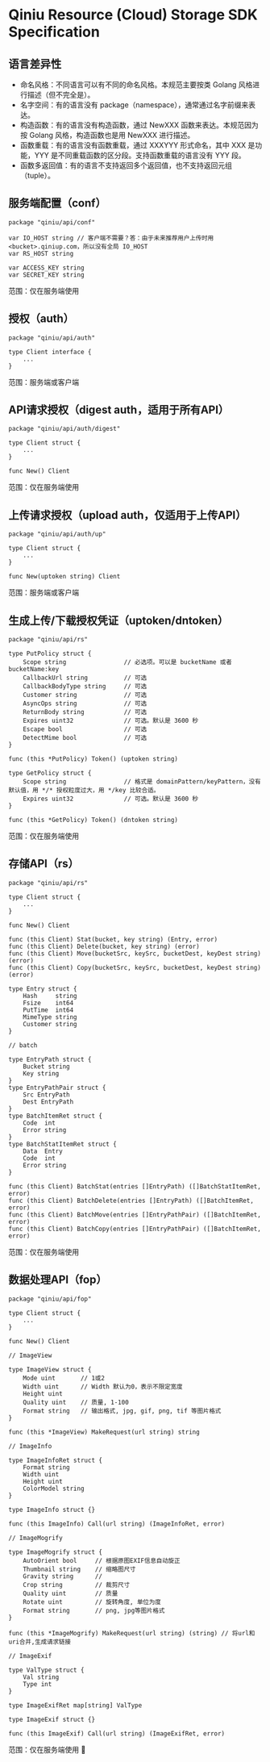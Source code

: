 # Qiniu Resource (Cloud) Storage SDK Specification

## 语言差异性

- 命名风格：不同语言可以有不同的命名风格。本规范主要按类 Golang 风格进行描述（但不完全是）。
- 名字空间：有的语言没有 package（namespace），通常通过名字前缀来表达。
- 构造函数：有的语言没有构造函数，通过 NewXXX 函数来表达。本规范因为按 Golang 风格，构造函数也是用 NewXXX 进行描述。
- 函数重载：有的语言没有函数重载，通过 XXXYYY 形式命名，其中 XXX 是功能，YYY 是不同重载函数的区分段。支持函数重载的语言没有 YYY 段。
- 函数多返回值：有的语言不支持返回多个返回值，也不支持返回元组（tuple）。


## 服务端配置（conf）

```{go}
package "qiniu/api/conf"

var IO_HOST string // 客户端不需要？答：由于未来推荐用户上传时用 <bucket>.qiniup.com，所以没有全局 IO_HOST
var RS_HOST string

var ACCESS_KEY string
var SECRET_KEY string
```

范围：仅在服务端使用


## 授权（auth）

```{go}
package "qiniu/api/auth"

type Client interface {
	...
}
```

范围：服务端或客户端


## API请求授权（digest auth，适用于所有API）

```{go}
package "qiniu/api/auth/digest"

type Client struct {
	...
}

func New() Client
```

范围：仅在服务端使用


## 上传请求授权（upload auth，仅适用于上传API）

```{go}
package "qiniu/api/auth/up"

type Client struct {
	...
}

func New(uptoken string) Client
```

范围：服务端或客户端


## 生成上传/下载授权凭证（uptoken/dntoken）

```{go}
package "qiniu/api/rs"

type PutPolicy struct {
	Scope string				// 必选项。可以是 bucketName 或者 bucketName:key
	CallbackUrl string			// 可选
	CallbackBodyType string		// 可选
	Customer string				// 可选
	AsyncOps string				// 可选
	ReturnBody string			// 可选
	Expires uint32				// 可选。默认是 3600 秒
	Escape bool					// 可选
	DetectMime bool				// 可选
}

func (this *PutPolicy) Token() (uptoken string)

type GetPolicy struct {
    Scope string				// 格式是 domainPattern/keyPattern，没有默认值，用 */* 授权粒度过大，用 */key 比较合适。
    Expires uint32				// 可选。默认是 3600 秒
}

func (this *GetPolicy) Token() (dntoken string)
```

范围：仅在服务端使用


## 存储API（rs）

```{go}
package "qiniu/api/rs"

type Client struct {
	...
}

func New() Client

func (this Client) Stat(bucket, key string) (Entry, error)
func (this Client) Delete(bucket, key string) (error)
func (this Client) Move(bucketSrc, keySrc, bucketDest, keyDest string) (error)
func (this Client) Copy(bucketSrc, keySrc, bucketDest, keyDest string) (error)

type Entry struct {
	Hash     string
	Fsize    int64
	PutTime  int64
	MimeType string
	Customer string
}

// batch

type EntryPath struct {
	Bucket string
	Key string
}
type EntryPathPair struct {
	Src EntryPath
	Dest EntryPath
}
type BatchItemRet struct {
	Code  int
	Error string
}
type BatchStatItemRet struct {
	Data  Entry
	Code  int
	Error string
}

func (this Client) BatchStat(entries []EntryPath) ([]BatchStatItemRet, error)
func (this Client) BatchDelete(entries []EntryPath) ([]BatchItemRet, error)
func (this Client) BatchMove(entries []EntryPathPair) ([]BatchItemRet, error)
func (this Client) BatchCopy(entries []EntryPathPair) ([]BatchItemRet, error)
```

范围：仅在服务端使用

## 数据处理API（fop）

```{go}
package "qiniu/api/fop"

type Client struct {
	...
}

func New() Client

// ImageView

type ImageView struct {
	Mode uint		// 1或2
	Width uint		// Width 默认为0，表示不限定宽度
	Height uint		
	Quality uint	// 质量, 1-100
	Format string	// 输出格式, jpg, gif, png, tif 等图片格式
}

func (this *ImageView) MakeRequest(url string) string

// ImageInfo

type ImageInfoRet struct {
	Format string
	Width uint
	Height uint
	ColorModel string
}

type ImageInfo struct {}

func (this ImageInfo) Call(url string) (ImageInfoRet, error)

// ImageMogrify

type ImageMogrify struct {
	AutoOrient bool		// 根据原图EXIF信息自动旋正
	Thumbnail string	// 缩略图尺寸
	Gravity string		// 
	Crop string			// 裁剪尺寸
	Quality uint		// 质量
	Rotate uint			// 旋转角度, 单位为度
	Format string		// png, jpg等图片格式
}

func (this *ImageMogrify) MakeRequest(url string) (string) // 将url和uri合并,生成请求链接

// ImageExif

type ValType struct {
	Val string
	Type int
}

type ImageExifRet map[string] ValType

type ImageExif struct {}

func (this ImageExif) Call(url string) (ImageExifRet, error)
```
范围：仅在服务端使用
